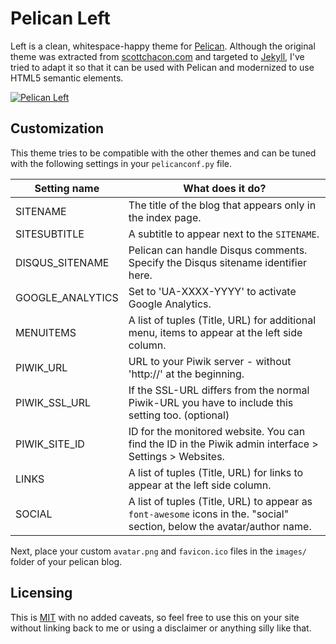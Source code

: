 # Pelican Left

Left is a clean, whitespace-happy theme for [Pelican](http://getpelican.com).
Although the original theme was extracted from [scottchacon.com](http://scottchacon.com/)
and targeted to [Jekyll](https://github.com/jekyll/jekyll), I've tried to adapt it so
that it can be used with Pelican and modernized to use HTML5 semantic elements.


[![Pelican Left](http://i.imgur.com/NT0iQ70.png)](http://hernantz.github.io "Live Demo")


## Customization

This theme tries to be compatible with the other themes and can be tuned 
with the following settings in your `pelicanconf.py` file.

| Setting name     | What does it do?                                                                                                        |
|------------------|-------------------------------------------------------------------------------------------------------------------------|
| SITENAME         | The title of the blog that appears only in the index page.                                                               |
| SITESUBTITLE     | A subtitle to appear next to the `SITENAME`.                                                                            |
| DISQUS_SITENAME  | Pelican can handle Disqus comments. Specify the Disqus sitename identifier here.                                        |
| GOOGLE_ANALYTICS | Set to 'UA-XXXX-YYYY' to activate Google Analytics.                                                                     |
| MENUITEMS        | A list of tuples (Title, URL) for additional menu, items to appear at the left side column.                             |
| PIWIK_URL        | URL to your Piwik server - without 'http://' at the beginning.                                                          |
| PIWIK_SSL_URL    | If the SSL-URL differs from the normal Piwik-URL you have to include this setting too. (optional)                       |
| PIWIK_SITE_ID    | ID for the monitored website. You can find the ID in the Piwik admin interface > Settings > Websites.                   |
| LINKS            | A list of tuples (Title, URL) for links to appear at the left side column.                                              |
| SOCIAL           | A list of tuples (Title, URL) to appear as `font-awesome` icons in the. "social" section, below the avatar/author name. |

Next, place your custom `avatar.png` and `favicon.ico` files in the `images/` folder of
your pelican blog.


## Licensing

This is [MIT](https://github.com/hernantz/pelican-left/blob/master/LICENSE) with no
added caveats, so feel free to use this on your site without linking back to
me or using a disclaimer or anything silly like that.
